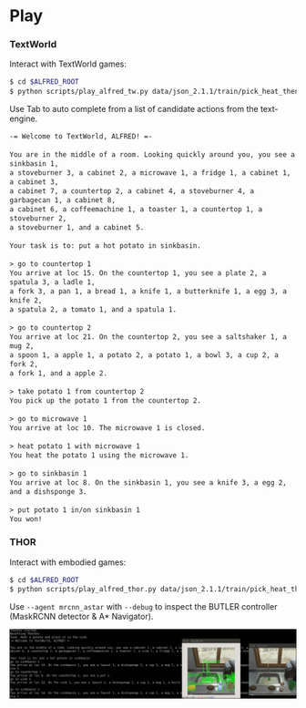# Play


### TextWorld

Interact with TextWorld games:

```bash
$ cd $ALFRED_ROOT
$ python scripts/play_alfred_tw.py data/json_2.1.1/train/pick_heat_then_place_in_recep-Potato-None-SinkBasin-14/trial_T20190908_231731_054988/ --domain data/alfred.pddl
```

Use Tab to auto complete from a list of candidate actions from the text-engine.

```
-= Welcome to TextWorld, ALFRED! =-

You are in the middle of a room. Looking quickly around you, you see a sinkbasin 1, 
a stoveburner 3, a cabinet 2, a microwave 1, a fridge 1, a cabinet 1, a cabinet 3, 
a cabinet 7, a countertop 2, a cabinet 4, a stoveburner 4, a garbagecan 1, a cabinet 8, 
a cabinet 6, a coffeemachine 1, a toaster 1, a countertop 1, a stoveburner 2, 
a stoveburner 1, and a cabinet 5.

Your task is to: put a hot potato in sinkbasin.
     
> go to countertop 1
You arrive at loc 15. On the countertop 1, you see a plate 2, a spatula 3, a ladle 1, 
a fork 3, a pan 1, a bread 1, a knife 1, a butterknife 1, a egg 3, a knife 2, 
a spatula 2, a tomato 1, and a spatula 1.

> go to countertop 2
You arrive at loc 21. On the countertop 2, you see a saltshaker 1, a mug 2, 
a spoon 1, a apple 1, a potato 2, a potato 1, a bowl 3, a cup 2, a fork 2, 
a fork 1, and a apple 2.

> take potato 1 from countertop 2
You pick up the potato 1 from the countertop 2.

> go to microwave 1
You arrive at loc 10. The microwave 1 is closed.

> heat potato 1 with microwave 1
You heat the potato 1 using the microwave 1.

> go to sinkbasin 1
You arrive at loc 8. On the sinkbasin 1, you see a knife 3, a egg 2, 
and a dishsponge 3.

> put potato 1 in/on sinkbasin 1
You won!
```

### THOR

Interact with embodied games:

```bash
$ cd $ALFRED_ROOT
$ python scripts/play_alfred_thor.py data/json_2.1.1/train/pick_heat_then_place_in_recep-Potato-None-SinkBasin-14/trial_T20190908_231731_054988/ --controller oracle_astar --debug
```

Use `--agent mrcnn_astar` with `--debug` to inspect the BUTLER controller (MaskRCNN detector & A* Navigator).

![](../media/play_screenshot.png)